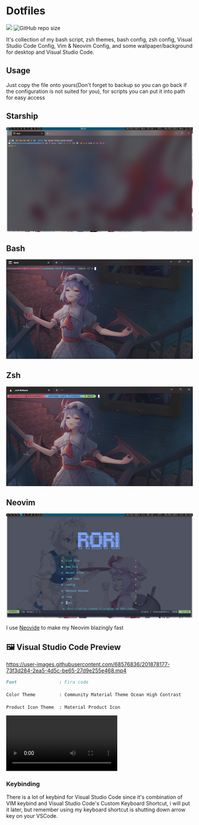 # Dotfiles

[![](https://tokei.rs/b1/github/UnknownRori/dotfiles)](https://github.com/XAMPPRocky/tokei)
![GitHub repo size](https://img.shields.io/github/repo-size/UnknownRori/dotfiles)

It's collection of my bash script, zsh themes, bash config, zsh config, Visual Studio Code Config, Vim & Neovim Config, and some wallpaper/background for desktop and Visual Studio Code.

## Usage

Just copy the file onto yours(Don't forget to backup so you can go back if the configuration is not suited for you), for scripts you can put it into path for easy access

## Starship

![Starship Preview](preview/starship-preview.png)

## Bash

![Bash Preview](preview/bash-preview.png)

## Zsh

![Zsh Preview](preview/zsh-preview.png)

## Neovim

![Neovim Preview](preview/neovim-preview.png)

I use [Neovide](https://neovide.dev/) to make my Neovim blazingly fast

## 🖼️ Visual Studio Code Preview

<https://user-images.githubusercontent.com/68576836/201878177-73f3d284-2ea5-4d5c-be65-27d9e255e468.mp4>

```md
Font                : Fira code

Color Theme         : Community Material Theme Ocean High Contrast

Product Icon Theme  : Material Product Icon
```

<video src="preview/vscode-preview.mp4" controls title="Visual Studio Code Preview"></video>

### Keybinding

There is a lot of keybind for Visual Studio Code since it's combination of VIM keybind and Visual Studio Code's Custom Keyboard Shortcut, i will put it later, but remember using my keyboard shortcut is shutting down arrow key on your VSCode.
